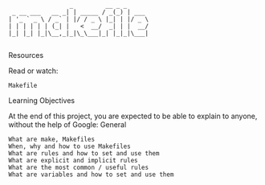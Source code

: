 ```
                 _         __ _ _      
 _ __ ___   __ _| | _____ / _(_) | ___ 
| '_ ` _ \ / _` | |/ / _ \ |_| | |/ _ \
| | | | | | (_| |   <  __/  _| | |  __/
|_| |_| |_|\__,_|_|\_\___|_| |_|_|\___|
                                       
```
Resources

Read or watch:

    Makefile

Learning Objectives

At the end of this project, you are expected to be able to explain to anyone, without the help of Google:
General

    What are make, Makefiles
    When, why and how to use Makefiles
    What are rules and how to set and use them
    What are explicit and implicit rules
    What are the most common / useful rules
    What are variables and how to set and use them
